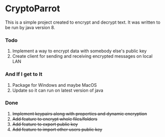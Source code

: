 # CryptoParrot

This is a simple project created to encrypt and decrypt text. It was written to be run by java version 8.

### Todo

1. Implement a way to encrypt data with somebody else's public key
2. Create client for sending and receiving encrypted messages on local LAN 


### And If I get to It

1. Package for Windows and maybe MacOS
2. Update so it can run on latest version of java

### Done

1. ~~Implement keypairs along with properties and dynamic encryption~~
2. ~~Add feature to encrypt whole files/folders~~
3. ~~Add feature to export public key~~
4. ~~Add feature to import other users public key~~
